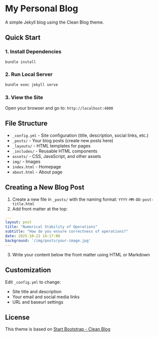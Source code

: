 # My Personal Blog

A simple Jekyll blog using the Clean Blog theme.

## Quick Start

### 1. Install Dependencies
```bash
bundle install
```

### 2. Run Local Server
```bash
bundle exec jekyll serve
```

### 3. View the Site
Open your browser and go to: `http://localhost:4000`

## File Structure

- `_config.yml` - Site configuration (title, description, social links, etc.)
- `_posts/` - Your blog posts (create new posts here)
- `_layouts/` - HTML templates for pages
- `_includes/` - Reusable HTML components
- `assets/` - CSS, JavaScript, and other assets
- `img/` - Images
- `index.html` - Homepage
- `about.html` - About page

## Creating a New Blog Post

1. Create a new file in `_posts/` with the naming format: `YYYY-MM-DD-post-title.html`
2. Add front matter at the top:

```yaml
---
layout: post
title: "Numerical Stability of Operations"
subtitle: "How do you ensure correctness of operations?"
date: 2025-10-22 14:17:00
background: '/img/posts/your-image.jpg'
---
```

3. Write your content below the front matter using HTML or Markdown

## Customization

Edit `_config.yml` to change:
- Site title and description
- Your email and social media links
- URL and baseurl settings

## License

This theme is based on [Start Bootstrap - Clean Blog](https://startbootstrap.com/themes/clean-blog-jekyll/)
